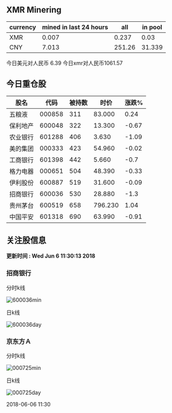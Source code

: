 ## XMR Minering

|currency|mined in last 24 hours|all|in pool|
|---|---|---|---|
|XMR|0.007|0.237|0.03|
|CNY|7.013|251.26|31.339|

今日美元对人民币 6.39	今日xmr对人民币1061.57


## 今日重仓股 

|股名|代码|被持数|时价|涨跌%|
|---|---|---|---|---|
|五粮液|000858|311|83.000|0.24|
|保利地产|600048|322|13.300|-0.67|
|农业银行|601288|406|3.630|-1.09|
|美的集团|000333|423|54.960|-0.02|
|工商银行|601398|442|5.660|-0.7|
|格力电器|000651|504|48.390|-0.33|
|伊利股份|600887|519|31.600|-0.09|
|招商银行|600036|530|28.880|-1.3|
|贵州茅台|600519|658|796.230|1.04|
|中国平安|601318|690|63.990|-0.91|

## 关注股信息
**更新时间 : Wed Jun  6 11:30:13 2018**
### 招商银行 
分时k线

![600036min](http://image.sinajs.cn/newchart/min/n/sh600036.gif)

日k线

![600036day](http://image.sinajs.cn/newchart/daily/n/sh600036.gif)

### 京东方Ａ 
分时k线

![000725min](http://image.sinajs.cn/newchart/min/n/sz000725.gif)

日k线

![000725day](http://image.sinajs.cn/newchart/daily/n/sz000725.gif)

2018-06-06 11:30